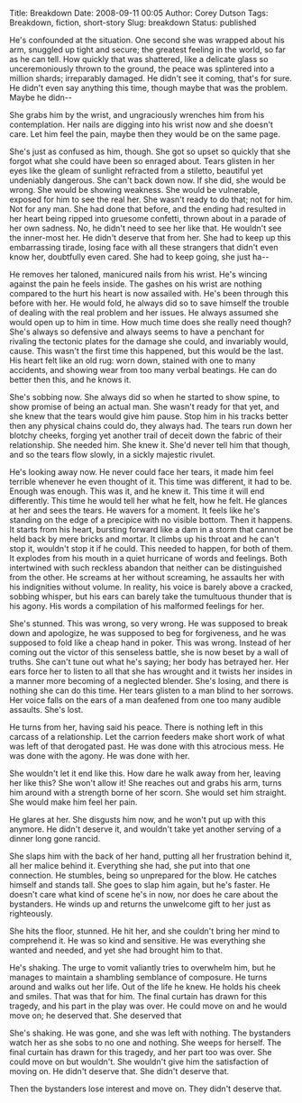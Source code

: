 Title: Breakdown
Date: 2008-09-11 00:05
Author: Corey Dutson
Tags: Breakdown, fiction, short-story
Slug: breakdown
Status: published

He's confounded at the situation. One second she was wrapped about his
arm, snuggled up tight and secure; the greatest feeling in the world, so
far as he can tell. How quickly that was shattered, like a delicate
glass so unceremoniously thrown to the ground, the peace was splintered
into a million shards; irreparably damaged. He didn't see it coming,
that's for sure. He didn't even say anything this time, though maybe
that was the problem. Maybe he didn--

She grabs him by the wrist, and ungraciously wrenches him from his
contemplation. Her nails are digging into his wrist now and she doesn't
care. Let him feel the pain, maybe then they would be on the same page.

She's just as confused as him, though. She got so upset so quickly that
she forgot what she could have been so enraged about. Tears glisten in
her eyes like the gleam of sunlight refracted from a stiletto, beautiful
yet undeniably dangerous. She can't back down now. If she did, she would
be wrong. She would be showing weakness. She would be vulnerable,
exposed for him to see the real her. She wasn't ready to do that; not
for him. Not for any man. She had done that before, and the ending had
resulted in her heart being ripped into gruesome confetti, thrown about
in a parade of her own sadness. No, he didn't need to see her like that.
He wouldn't see the inner-most her. He didn't deserve that from her. She
had to keep up this embarrassing tirade, losing face with all these
strangers that didn't even know her, doubtfully even cared. She had to
keep going, she just ha--

He removes her taloned, manicured nails from his wrist. He's wincing
against the pain he feels inside. The gashes on his wrist are nothing
compared to the hurt his heart is now assailed with. He's been through
this before with her. He would fold, he always did so to save himself
the trouble of dealing with the real problem and her issues. He always
assumed she would open up to him in time. How much time does she really
need though? She's always so defensive and always seems to have a
penchant for rivaling the tectonic plates for the damage she could, and
invariably would, cause. This wasn't the first time this happened, but
this would be the last. His heart felt like an old rug: worn down,
stained with one to many accidents, and showing wear from too many
verbal beatings. He can do better then this, and he knows it.

She's sobbing now. She always did so when he started to show spine, to
show promise of being an actual man. She wasn't ready for that yet, and
she knew that the tears would give him pause. Stop him in his tracks
better then any physical chains could do, they always had. The tears run
down her blotchy cheeks, forging yet another trail of deceit down the
fabric of their relationship. She needed him. She knew it. She'd never
tell him that though, and so the tears flow slowly, in a sickly majestic
rivulet.

He's looking away now. He never could face her tears, it made him feel
terrible whenever he even thought of it. This time was different, it had
to be. Enough was enough. This was it, and he knew it. This time it will
end differently. This time he would tell her what he felt, how he felt.
He glances at her and sees the tears. He wavers for a moment. It feels
like he's standing on the edge of a precipice with no visible bottom.
Then it happens. It starts from his heart, bursting forward like a dam
in a storm that cannot be held back by mere bricks and mortar. It climbs
up his throat and he can't stop it, wouldn't stop it if he could. This
needed to happen, for both of them. It explodes from his mouth in a
quiet hurricane of words and feelings. Both intertwined with such
reckless abandon that neither can be distinguished from the other. He
screams at her without screaming, he assaults her with his indignities
without volume. In reality, his voice is barely above a cracked, sobbing
whisper, but his ears can barely take the tumultuous thunder that is his
agony. His words a compilation of his malformed feelings for her.

She's stunned. This was wrong, so very wrong. He was supposed to break
down and apologize, he was supposed to beg for forgiveness, and he was
supposed to fold like a cheap hand in poker. This was wrong. Instead of
her coming out the victor of this senseless battle, she is now beset by
a wall of truths. She can't tune out what he's saying; her body has
betrayed her. Her ears force her to listen to all that she has wrought
and it twists her insides in a manner more becoming of a neglected
blender. She's losing, and there is nothing she can do this time. Her
tears glisten to a man blind to her sorrows. Her voice falls on the ears
of a man deafened from one too many audible assaults. She's lost.

He turns from her, having said his peace. There is nothing left in this
carcass of a relationship. Let the carrion feeders make short work of
what was left of that derogated past. He was done with this atrocious
mess. He was done with the agony. He was done with her.

She wouldn't let it end like this. How dare he walk away from her,
leaving her like this? She won't allow it! She reaches out and grabs his
arm, turns him around with a strength borne of her scorn. She would set
him straight. She would make him feel her pain.

He glares at her. She disgusts him now, and he won't put up with this
anymore. He didn't deserve it, and wouldn't take yet another serving of
a dinner long gone rancid.

She slaps him with the back of her hand, putting all her frustration
behind it, all her malice behind it. Everything she had, she put into
that one connection. He stumbles, being so unprepared for the blow. He
catches himself and stands tall. She goes to slap him again, but he's
faster. He doesn't care what kind of scene he's in now, nor does he care
about the bystanders. He winds up and returns the unwelcome gift to her
just as righteously.

She hits the floor, stunned. He hit her, and she couldn't bring her mind
to comprehend it. He was so kind and sensitive. He was everything she
wanted and needed, and yet she had brought him to that.

He's shaking. The urge to vomit valiantly tries to overwhelm him, but he
manages to maintain a shambling semblance of composure. He turns around
and walks out her life. Out of the life he knew. He holds his cheek and
smiles. That was that for him. The final curtain has drawn for this
tragedy, and his part in the play was over. He could move on and he
would move on; he deserved that. She deserved that

She's shaking. He was gone, and she was left with nothing. The
bystanders watch her as she sobs to no one and nothing. She weeps for
herself. The final curtain has drawn for this tragedy, and her part too
was over. She could move on but wouldn't. She wouldn't give him the
satisfaction of moving on. He didn't deserve that. She didn't deserve
that.

Then the bystanders lose interest and move on. They didn't deserve that.

